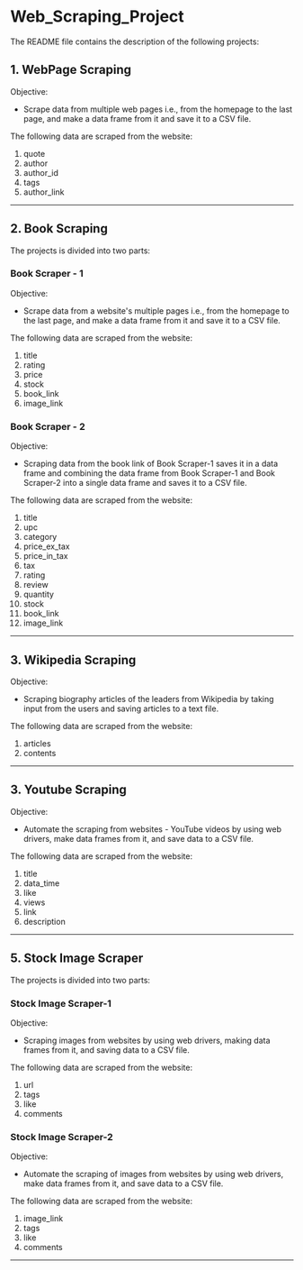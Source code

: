 # Web_Scraping_Project
The README file contains the description of the following projects:

## 1. WebPage Scraping
 Objective:
 - Scrape data from multiple web pages i.e., from the homepage to the last page, and make a data frame from it and save it to a CSV file.
   
 The following data are scraped from the website:
  1.	quote
  2.	author
  3.	author_id
  4.	tags
  5.	author_link 

-----------------------------------------------------------------------------------------------------------

## 2. Book Scraping
The projects is divided into two parts:

### Book Scraper - 1
 Objective:
 - Scrape data from a website's multiple pages i.e., from the homepage to the last page, and make a data frame from it and save it to a CSV file.

 The following data are scraped from the website:
   1.	title
   2.	rating 
   3.	price
   4.	stock 
   5.	book_link 
   6.	image_link

### Book Scraper - 2
 Objective:
 - Scraping data from the book link of Book Scraper-1 saves it in a data frame and combining the data frame from Book Scraper-1 and Book Scraper-2 into a single data frame and saves it to a CSV file.
   
 The following data are scraped from the website:
   1.	title
   2.	upc
   3.	category
   4.	price_ex_tax
   5.	price_in_tax
   6.	tax
   7.	rating
   8.	review
   9.	quantity
   10.	stock
   11.	book_link
   12.	image_link

------------------------------------------------------------------------------------------------------------------------------------------


## 3.  Wikipedia Scraping 
 Objective:
 - Scraping biography articles of the leaders from Wikipedia by taking input from the users and saving articles to a text file.

 The following data are scraped from the website:
  1.	articles
  2.	contents


--------------------------------------------------------------------------------------------------------------------------------------------

## 3. Youtube Scraping 
 Objective:
 - Automate the scraping from websites - YouTube videos by using web drivers, make data frames from it, and save data to a CSV file.

 The following data are scraped from the website:
  1.	title
  2.	data_time
  3.	like
  4.	views
  5.	link 
  6.	description

---------------------------------------------------------------------------------------------------------------------------

## 5. Stock Image Scraper 
The projects is divided into two parts:

### Stock Image Scraper-1
 Objective:
 - Scraping images from websites by using web drivers, making data frames from it, and saving data to a CSV file.

 The following data are scraped from the website:
  1.	url
  2.	tags
  3.	like
  4.	comments

### Stock Image Scraper-2
 Objective:
 - Automate the scraping of images from websites by using web drivers, make data frames from it, and save data to a CSV file.

The following data are scraped from the website:
  1.	image_link
  2.	tags
  3.	like
  4.	comments

--------------------------------------------------------------------------------------------



